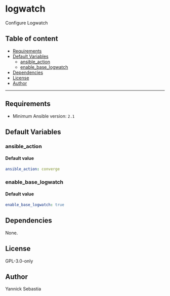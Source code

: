 # logwatch

Configure Logwatch

## Table of content

- [Requirements](#requirements)
- [Default Variables](#default-variables)
  - [ansible_action](#ansible_action)
  - [enable_base_logwatch](#enable_base_logwatch)
- [Dependencies](#dependencies)
- [License](#license)
- [Author](#author)

---

## Requirements

- Minimum Ansible version: `2.1`

## Default Variables

### ansible_action

#### Default value

```YAML
ansible_action: converge
```

### enable_base_logwatch

#### Default value

```YAML
enable_base_logwatch: true
```



## Dependencies

None.

## License

GPL-3.0-only

## Author

Yannick Sebastia
